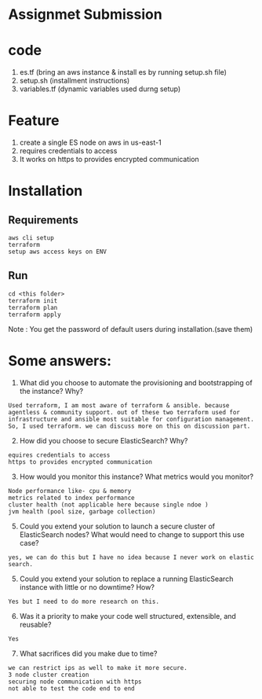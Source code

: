 # Assignmet Submission 

# code
1. es.tf (bring an aws instance & install es by running setup.sh file)
2. setup.sh (installment instructions)
3. variables.tf (dynamic variables used durng setup)

# Feature 
1. create a single ES node on aws in us-east-1
2. requires credentials to access
3. It works on https to provides encrypted
communication


# Installation 
## Requirements

    aws cli setup
    terraform
    setup aws access keys on ENV

## Run
    cd <this folder>
    terraform init
    terraform plan
    terraform apply
Note : You get the password of default users during installation.(save them)

# Some answers:
1. What did you choose to automate the provisioning and bootstrapping of the instance? Why?
```
Used terraform, I am most aware of terraform & ansible. because agentless & community support. out of these two terraform used for infrastructure and ansible most suitable for configuration management.
So, I used terraform. we can discuss more on this on discussion part.  
```

2. How did you choose to secure ElasticSearch? Why?
```
equires credentials to access
https to provides encrypted communication
```
3. How would you monitor this instance? What metrics would you monitor?
```
Node performance like- cpu & memory
metrics related to index performance
cluster health (not applicable here because single ndoe )
jvm health (pool size, garbage collection)
```
5. Could you extend your solution to launch a secure cluster of ElasticSearch nodes? What
would need to change to support this use case?
```
yes, we can do this but I have no idea because I never work on elastic search.
```
5. Could you extend your solution to replace a running ElasticSearch instance with little or no
downtime? How?
```
Yes but I need to do more research on this.
```
6. Was it a priority to make your code well structured, extensible, and reusable?
```
Yes
```
7. What sacrifices did you make due to time?
```
we can restrict ips as well to make it more secure.
3 node cluster creation
securing node communication with https 
not able to test the code end to end
```
